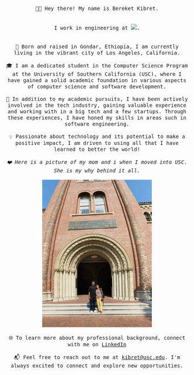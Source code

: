 <p align="center">
  <br/><br/>
  <samp>
    <br/><br/>
    <br/><br/>
    👋🏽 Hey there! My name is Bereket Kibret.
    <br/><br/>
    </br>
    I work in engineering at <a href="[https://jobs.netflix.com/](https://www.microsoft.com/en-us/)" target="_blank"><img src="https://upload.wikimedia.org/wikipedia/commons/9/96/Microsoft_logo_%282012%29.svg" width="100px;"></a>.
    <br/>
    <br/><br/>
    🌇 Born and raised in Gondar, Ethiopia, I am currently living in the vibrant city of Los Angeles, California.
    <br/><br/>
    🎓 I am a dedicated student in the Computer Science Program at the University of Southern California (USC), where I have gained a solid academic foundation in various aspects of computer science and software development.
    <br/><br/>
    💼 In addition to my academic pursuits, I have been actively involved in the tech industry, gaining valuable experience and working with in a big tech and a few startups. Through these experiences, I have honed my skills in areas such in software engineering.
    <br/><br/>
    💡 Passionate about technology and its potential to make a positive impact, I am driven to using all that I have learned to better the world!
    <br/><br/>
    <i>❤️ Here is a picture of my mom and i when I moved into USC. She is my why behind it all.</i>
    <br/><br/>
    <img src="bk+mom.png" width="300px">
    <br/><br/>
    🌐 To learn more about my professional background, connect with me on <a href="https://www.linkedin.com/in/bereketkibret/" target="_blank">LinkedIn</a>
    <br/><br/>
    📬 Feel free to reach out to me at <a href="mailto:kibret@usc.edu">kibret@usc.edu</a>. I'm always excited to connect and explore new opportunities.
  </samp>
</p>
